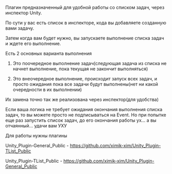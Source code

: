 Плагин предназначенный для удобной работы со списком задач, через инспектор Unity.

По сути у вас есть список в инспекторе, кода вы добавляете созданную вами задачу. 

Затем когда вам будет нужно, вы запускаете выполнение списка задач и ждете его выполнение.

Есть 2 основных варианта выполнения
1) Это поочередное выполнение задач(следующая задача из списка не начнет выполнение, пока текущая не закончит выполняться)

2) Это внеочередное выполнение, происходит запуск всех задач, и просто ожидания пока все задачи будут выполнены(нет ни какой очередности в их выполнении)

Их замена точно так же реализована через инспектор(для удобства)

Если ваша логика не требует ожидания окончания выполнения списка задач, то вы можете просто не подписываться на Event. Но при попытке еще раз запустить список задач, до его окончания работы ух... а вы отчаянный... удачи вам УХУ


Для работы нужны плагины

Unity_Plugin-General_Public - https://github.com/ximik-xim/Unity_Plugin-TList_Public

Unity_Plugin-TList_Public - https://github.com/ximik-xim/Unity_Plugin-General_Public
